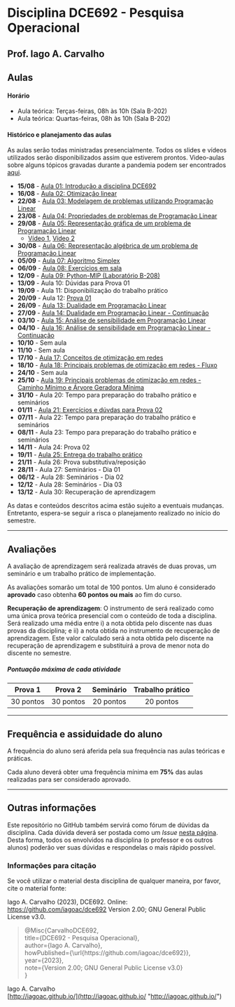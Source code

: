# Disciplina DCE692 - Pesquisa Operacional

## Prof. Iago A. Carvalho

## Aulas

#### Horário

  - Aula teórica: Terças-feiras, 08h às 10h (Sala B-202)
  - Aula teórica: Quartas-feiras, 08h às 10h (Sala B-202)
 
#### Histórico e planejamento das aulas

As aulas serão todas ministradas presencialmente. Todos os slides e vídeos utilizados serão disponibilizados assim que estiverem prontos. Video-aulas sobre alguns tópicos gravadas  durante a pandemia podem ser encontrados [aqui](https://github.com/iagoac/dce692/tree/main/2021).

  - **15/08** - [Aula 01: Introdução a disciplina DCE692](https://github.com/iagoac/dce692/blob/main/slides/aula_01.pdf)
  - **16/08** - [Aula 02: Otimização linear](https://github.com/iagoac/dce692/blob/main/slides/aula_02.pdf)
  - **22/08** - [Aula 03: Modelagem de problemas utilizando Programação Linear](https://github.com/iagoac/dce692/blob/main/slides/aula_03.pdf)
  - **23/08** - [Aula 04: Propriedades de problemas de Programação Linear](https://github.com/iagoac/dce692/blob/main/slides/aula_04.pdf)
  - **29/08** - [Aula 05: Representação gráfica de um problema de Programação Linear](https://github.com/iagoac/dce692/blob/main/slides/aula_05.pdf)
    - [Vídeo 1](https://www.youtube.com/watch?v=0QwcirNrU3E&ab_channel=Andr%C3%A9Brochi), [Vídeo 2](https://www.youtube.com/watch?v=sQdRu4eu910&ab_channel=Matusal%C3%A9mVieiraMartins)
  - **30/08** - [Aula 06: Representação algébrica de um problema de Programação Linear](https://github.com/iagoac/dce692/blob/main/slides/aula_06.pdf)
  - **05/09** - [Aula 07: Algoritmo Simplex](https://github.com/iagoac/dce692/blob/main/slides/aula_07.pdf)
  - **06/09** - [Aula 08: Exercícios em sala](https://github.com/iagoac/dce692/blob/main/slides/aula_08.pdf)
  - **12/09** - [Aula 09: Python-MIP (Laboratório B-208)](https://github.com/iagoac/dce692/python-mip)
  - **13/09** - Aula 10: Dúvidas para Prova 01
  - **19/09** - Aula 11: Disponibilização do trabalho prático
  - **20/09** - Aula 12: [Prova 01](https://github.com/iagoac/dce692/blob/main/provas/prova_01.pdf)
  - **26/09** - [Aula 13: Dualidade em Programação Linear](https://github.com/iagoac/dce692/blob/main/slides/aula_03.pdf)
  - **27/09** - [Aula 14: Dualidade em Programação Linear - Continuação](https://github.com/iagoac/dce692/blob/main/slides/aula_14.pdf)
  - **03/10** - [Aula 15: Análise de sensibilidade em Programação Linear](https://github.com/iagoac/dce692/blob/main/slides/aula_15.pdf)
  - **04/10** - [Aula 16: Análise de sensibilidade em Programação Linear - Continuação](https://github.com/iagoac/dce692/blob/main/slides/aula_16.pdf)
  - **10/10** - Sem aula
  - **11/10** - Sem aula
  - **17/10** - [Aula 17: Conceitos de otimização em redes](https://github.com/iagoac/dce692/blob/main/slides/aula_17.pdf)
  - **18/10** - [Aula 18: Principais problemas de otimização em redes - Fluxo](https://github.com/iagoac/dce692/blob/main/slides/aula_18.pdf)
  - **24/10** - Sem aula
  - **25/10** - [Aula 19: Principais problemas de otimização em redes - Caminho Mínimo e Árvore Geradora Mínima](https://github.com/iagoac/dce692/blob/main/slides/aula_19.pdf)
  - **31/10** - Aula 20:  Tempo para preparação do trabalho prático e seminários
  - **01/11** - [Aula 21: Exercícios e dúvdas para Prova 02](https://github.com/iagoac/dce692/blob/main/slides/aula_121.pdf)
  - **07/11** - Aula 22: Tempo para preparação do trabalho prático e seminários
  - **08/11** - Aula 23: Tempo para preparação do trabalho prático e seminários
  - **14/11** - Aula 24: Prova 02
  - **19/11** - [Aula 25: Entrega do trabalho prático](https://ead.unifal-mg.edu.br/moodle2/mod/assign/view.php?id=374110&forceview=1)
  - **21/11** - Aula 26: Prova substitutiva/reposição
  - **28/11** - Aula 27: Seminários - Dia 01
  - **06/12** - Aula 28: Seminários - Dia 02
  - **12/12** - Aula 28: Seminários - Dia 03
  - **13/12** - Aula 30: Recuperação de aprendizagem

As datas e conteúdos descritos acima estão sujeito a eventuais mudanças. 
Entretanto, espera-se seguir a risca o planejamento realizado no início do semestre.

---

## Avaliações

A avaliação de aprendizagem será realizada através de duas provas, um seminário e um trabalho prático de implementação.  

As avaliações somarão um total de 100 pontos. Um aluno é considerado **aprovado** caso obtenha **60 pontos ou mais** ao fim do curso.

**Recuperação de aprendizagem**: O instrumento de  será realizado como uma única prova teórica presencial com o conteúdo de toda a disciplina. Será realizado uma média entre i) a nota obtida pelo discente nas duas provas da disciplina; e ii) a nota obtida no instrumento de recuperação de aprendizagem. Este valor calculado será a nota obtida pelo discente na recuperação de aprendizagem e substituirá a prova de menor nota do discente no semestre. 

##### Pontuação máxima de cada atividade
| Prova 1  | Prova 2  |  Seminário  | Trabalho prático  | 
| :------------: | :------------: | :------------: | :------------: |
| 30 pontos  | 30 pontos  | 20 pontos  | 20 pontos  |

---

## Frequência e assiduidade do aluno

A frequência do aluno será aferida pela sua frequência nas aulas teóricas e práticas.

Cada aluno deverá obter uma frequência mínima em **75%** das aulas realizadas para ser considerado aprovado.

---

## Outras informações

Este repositório no GitHub também servirá como fórum de dúvidas da disciplina. Cada dúvida deverá ser postada como um *Issue* [nesta página](https://github.com/iagoac/dce692/issues). Desta forma, todos os envolvidos na disciplina (o professor e os outros alunos) poderão ver suas dúvidas e respondelas o mais rápido possível.

### Informações para citação

Se você utilizar o material desta disciplina de qualquer maneira, por favor, cite o material fonte:

Iago A. Carvalho (2023), DCE692. Online: https://github.com/iagoac/dce692 Version 2.00; GNU General Public License v3.0.


> @Misc{CarvalhoDCE692,  
title={DCE692 - Pesquisa Operacional},  
author={Iago A. Carvalho},   
howPublished={\url{https&#58;//github\.com/iagoac/dce692}},  
year={2023},  
note={Version 2.00; GNU General Public License v3.0}  
}


Iago A. Carvalho  
[http://iagoac.github.io/](http://iagoac.github.io/ "http://iagoac.github.io/")
